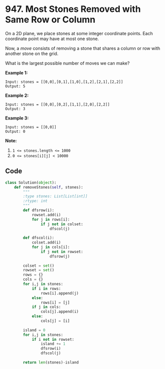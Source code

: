 # 947. Most Stones Removed with Same Row or Column

On a 2D plane, we place stones at some integer coordinate points.  Each coordinate point may have at most one stone.

Now, a *move* consists of removing a stone that shares a column or row with another stone on the grid.

What is the largest possible number of moves we can make?

 

**Example 1:**

```
Input: stones = [[0,0],[0,1],[1,0],[1,2],[2,1],[2,2]]
Output: 5
```

**Example 2:**

```
Input: stones = [[0,0],[0,2],[1,1],[2,0],[2,2]]
Output: 3
```

**Example 3:**

```
Input: stones = [[0,0]]
Output: 0
```

 

**Note:**

1. `1 <= stones.length <= 1000`
2. `0 <= stones[i][j] < 10000`



## Code

```python
class Solution(object):
    def removeStones(self, stones):
        """
        :type stones: List[List[int]]
        :rtype: int
        """
        def dfsrow(i):
            rowset.add(i)
            for j in rows[i]:
                if j not in colset:
                    dfscol(j)
        
        def dfscol(i):
            colset.add(i)
            for j in cols[i]:
                if j not in rowset:
                    dfsrow(j)
        
        colset = set()
        rowset = set()
        rows = {}
        cols = {}
        for i,j in stones:
            if i in rows:
                rows[i].append(j)
            else:
                rows[i] = [j]
            if j in cols:
                cols[j].append(i)
            else:
                cols[j] = [i]
            
        island = 0
        for i,j in stones:
            if i not in rowset:
                island += 1
                dfsrow(i)
                dfscol(j)
        
        return len(stones)-island
```

